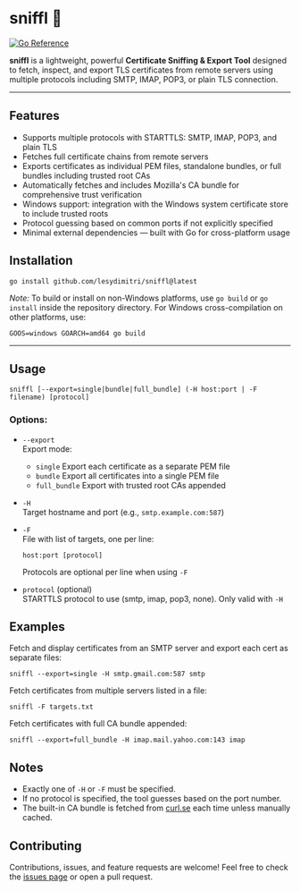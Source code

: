 # sniffl 🐽

[![Go Reference](https://pkg.go.dev/badge/github.com/lesydimitri/sniffl.svg)](https://pkg.go.dev/github.com/lesydimitri/sniffl)

**sniffl** is a lightweight, powerful **Certificate Sniffing & Export Tool** designed to fetch, inspect, and export TLS certificates from remote servers using multiple protocols including SMTP, IMAP, POP3, or plain TLS connection.

---

## Features

- Supports multiple protocols with STARTTLS: SMTP, IMAP, POP3, and plain TLS
- Fetches full certificate chains from remote servers
- Exports certificates as individual PEM files, standalone bundles, or full bundles including trusted root CAs
- Automatically fetches and includes Mozilla's CA bundle for comprehensive trust verification
- Windows support: integration with the Windows system certificate store to include trusted roots
- Protocol guessing based on common ports if not explicitly specified
- Minimal external dependencies — built with Go for cross-platform usage

## Installation

```
go install github.com/lesydimitri/sniffl@latest
```

*Note:* To build or install on non-Windows platforms, use `go build` or `go install` inside the repository directory. For Windows cross-compilation on other platforms, use:

```
GOOS=windows GOARCH=amd64 go build
```

---

## Usage

```
sniffl [--export=single|bundle|full_bundle] (-H host:port | -F filename) [protocol]
```

### Options:

- `--export`  
  Export mode:  
  - `single`      Export each certificate as a separate PEM file  
  - `bundle`      Export all certificates into a single PEM file  
  - `full_bundle` Export with trusted root CAs appended  

- `-H`  
  Target hostname and port (e.g., `smtp.example.com:587`)  

- `-F`  
  File with list of targets, one per line:  
  ```
  host:port [protocol]
  ```
  Protocols are optional per line when using `-F`

- `protocol` (optional)  
  STARTTLS protocol to use (smtp, imap, pop3, none). Only valid with `-H`

## Examples

Fetch and display certificates from an SMTP server and export each cert as separate files:

```
sniffl --export=single -H smtp.gmail.com:587 smtp
```

Fetch certificates from multiple servers listed in a file:

```
sniffl -F targets.txt
```

Fetch certificates with full CA bundle appended:

```
sniffl --export=full_bundle -H imap.mail.yahoo.com:143 imap
```

## Notes

- Exactly one of `-H` or `-F` must be specified.
- If no protocol is specified, the tool guesses based on the port number.
- The built-in CA bundle is fetched from [curl.se](https://curl.se/ca/cacert.pem) each time unless manually cached.

## Contributing

Contributions, issues, and feature requests are welcome! Feel free to check the [issues page](https://github.com/lesydimitri/sniffl/issues) or open a pull request.
